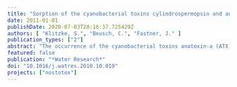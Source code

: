 ```yaml
---
title: "Sorption of the cyanobacterial toxins cylindrospermopsin and anatoxin-a to sediments"
date: 2011-01-01
publishDate: 2020-07-03T20:16:37.725429Z
authors: [ "Klitzke, S.", "Beusch, C.", "Fastner, J." ]
publication_types: ["2"]
abstract: "The occurrence of the cyanobacterial toxins anatoxin-a (ATX) and cylindrospermopsin (CYN) in surface waters has been reported throughout the world. Beside degradation, sorption is an important pathway for toxin elimination if these resources are used for drinking water production via sediment passage. However, to date studies that systematically investigated sorption of these toxins onto sediments are lacking. Therefore, the aim of our work was (i) to determine the adsorption coefficients of ATX and CYN according to the Freundlich and Langmuir model for sediments of various textures and (ii) to derive sorptionrelevant sediment characteristics. We determined sorption parameters in air-dried samples of eight differently textured sediments using batch experiments. Results for both toxins showed best fits with the Langmuir model. Organic C proved to be the main sediment parameter determining CYN sorption. There was no or little CYN sorption on sandy and silty sediments (0e39 mg kg-1), respectively, presumably due to charge repulsion from the negatively charged surfaces. Sorption of ATX (max. sorbent loading ranging from 47 to 656 mg kg-1) was much stronger than that of CYN (max. sorbent loading ranging from 0 to 361 mg kg-1) and predominantly controlled by clay and to a minor degree also by organic C and silt. While ATX sorption to most sediments occurred mainly through cation exchange this mechanism played only a minor role in CYN sorption to organic C. Hence, high mobility for CYN and moderate mobility for ATX during sediment passage has to be expected."
featured: false
publication: "*Water Research*"
doi: "10.1016/j.watres.2010.10.019"
projects: ["nostotox"]
---
```


